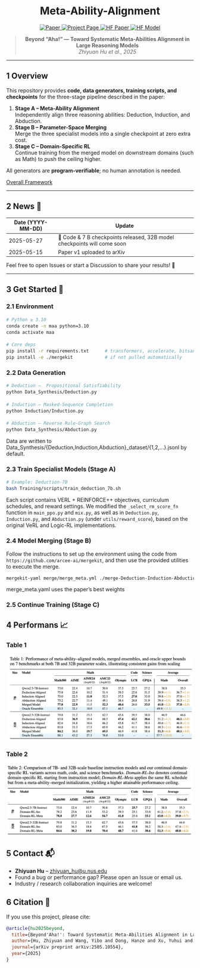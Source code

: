 <h1 align="center">Meta-Ability-Alignment</h1>

<p align="center">
  <a href="https://arxiv.org/abs/2505.10554">
    <img src="https://img.shields.io/badge/paper-A42C25?style=for-the-badge&logo=arxiv&logoColor=white" alt="Paper"/>
  </a>
  <a href="https://huggingface.co/spaces/zhiyuanhucs/Meta-Ability-Alignment">
    <img src="https://img.shields.io/badge/Project%20Page-blue?style=for-the-badge&logo=snowflake&logoColor=white&labelColor=black" alt="Project Page"/>
  </a>
  <a href="https://huggingface.co/papers/2505.10554">
    <img src="https://img.shields.io/badge/HF%20Paper-fcd022?style=for-the-badge&logo=huggingface&logoColor=000" alt="HF Paper"/>
  </a>
  <a href="https://huggingface.co/zhiyuanhucs/7b-Domain-RL-Meta">
    <img src="https://img.shields.io/badge/HF%20Model-orange?style=for-the-badge&logo=huggingface&logoColor=000" alt="HF Model"/>
  </a>
</p>

<blockquote align="center"><strong>Beyond “Aha!” — Toward Systematic Meta-Abilities Alignment in Large Reasoning Models</strong><br><em>Zhiyuan Hu et al., 2025</em></blockquote>


---

## 1 Overview

This repository provides **code, data generators, training scripts, and checkpoints** for the three-stage pipeline described in the paper:

1. **Stage A – Meta-Ability Alignment**  
   Independently align three reasoning abilities: Deduction, Induction, and Abduction.
2. **Stage B – Parameter-Space Merging**  
   Merge the three specialist models into a single checkpoint at zero extra cost.
3. **Stage C – Domain-Specific RL**  
   Continue training from the merged model on downstream domains (such as Math) to push the ceiling higher.

All generators are **program-verifiable**; no human annotation is needed.  

[Overall Framework](images/framework.jpg)

---

## 2 News 📰

| Date (YYYY-MM-DD) | Update |
|-------------------|--------|
| 2025-05-27 | 🚀 Code & 7 B checkpoints released, 32B model checkpoints will come soon |
| 2025-05-15 | Paper v1 uploaded to arXiv |

Feel free to open Issues or start a Discussion to share your results! 🎉

---

## 3 Get Started 🌟

### 2.1 Environment

```bash
# Python ≥ 3.10
conda create -n maa python=3.10
conda activate maa

# Core deps
pip install -r requirements.txt      # transformers, accelerate, bitsandbytes, …
pip install -e ./mergekit            # if not pulled automatically
```

### 2.2 Data Generation

```bash
# Deduction –  Propositional Satisfiability
python Data_Synthesis/Deduction.py

# Induction – Masked-Sequence Completion
python Induction/Induction.py

# Abduction – Reverse Rule-Graph Search
python Data_Synthesis/Abduction.py
```

Data are written to Data_Synthesis/{Deduction,Induction,Abduction}\_dataset/{1,2,…}.jsonl by default.

### 2.3 Train Specialist Models (Stage A)

```bash
# Example: Deduction-7B
bash Training/scripts/train_deduction_7b.sh
```

Each script contains VERL + REINFORCE++ objectives, curriculum schedules, and reward settings. We modified the `_select_rm_score_fn` function in `main_ppo.py` and `mix.py`, as well as in `Deduction.py`, `Induction.py`, and `Abduction.py` (under `utils/reward_score`), based on the original VeRL and Logic-RL implementations.


### 2.4 Model Merging (Stage B)

Follow the instructions to set up the environment using the code from `https://github.com/arcee-ai/mergekit`, and then use the provided utilities to execute the merge.


```bash
mergekit-yaml merge/merge_meta.yml ./merge-Deduction-Induction-Abduction --cuda
```
merge_meta.yaml uses the paper’s best weights

### 2.5 Continue Training (Stage C)

## 4 Performans 📈

### Table 1  
![Table 1 – Main Results (7B and 32B Models)](images/table1.jpg)

### Table 2  
![Table 2 – Continual Domain specific RL Training](images/table2.jpg)



## 5 Contact 📬

- **Zhiyuan Hu** – zhiyuan_hu@u.nus.edu  
- Found a bug or performance gap? Please open an Issue or email us.  
- Industry / research collaboration inquiries are welcome!

## 6 Citation 📄

If you use this project, please cite:

```bibtex
@article{hu2025beyond,
  title={Beyond'Aha!': Toward Systematic Meta-Abilities Alignment in Large Reasoning Models},
  author={Hu, Zhiyuan and Wang, Yibo and Dong, Hanze and Xu, Yuhui and Saha, Amrita and Xiong, Caiming and Hooi, Bryan and Li, Junnan},
  journal={arXiv preprint arXiv:2505.10554},
  year={2025}
}

